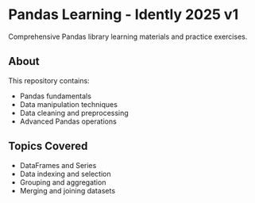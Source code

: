# Pandas Learning - Idently 2025 v1

Comprehensive Pandas library learning materials and practice exercises.

## About
This repository contains:
- Pandas fundamentals
- Data manipulation techniques
- Data cleaning and preprocessing
- Advanced Pandas operations

## Topics Covered
- DataFrames and Series
- Data indexing and selection
- Grouping and aggregation
- Merging and joining datasets
